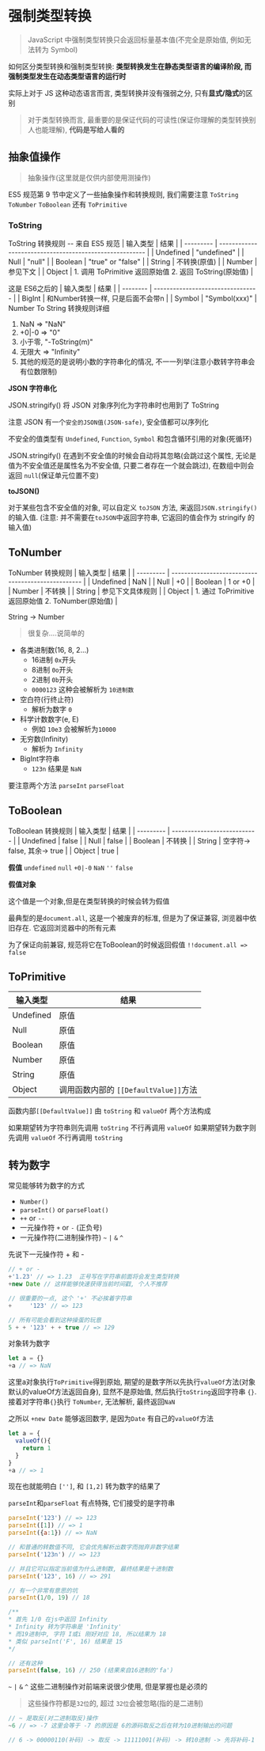 # 强制类型转换

> JavaScript 中强制类型转换只会返回标量基本值(不完全是原始值, 例如无法转为 Symbol)

如何区分类型转换和强制类型转换: **类型转换发生在静态类型语言的编译阶段, 而强制类型发生在动态类型语言的运行时**

实际上对于 JS 这种动态语言而言, 类型转换并没有强弱之分, 只有**显式/隐式**的区别

> 对于类型转换而言, 最重要的是保证代码的可读性(保证你理解的类型转换别人也能理解), **代码是写给人看的**

## 抽象值操作

> 抽象操作(这里就是仅供内部使用测操作)

ES5 规范第 9 节中定义了一些抽象操作和转换规则, 我们需要注意 `ToString` `ToNumber` `ToBoolean` 还有 `ToPrimitive`

### ToString

ToString 转换规则 -- 来自 ES5 规范
| 输入类型  | 结果                                                    |
| --------- | ------------------------------------------------------- |
| Undefined | "undefined"                                             |
| Null      | "null"                                                  |
| Boolean   | "true" or "false"                                       |
| String    | 不转换(原值)                                            |
| Number    | 参见下文                                                |
| Object    | 1. 调用 ToPrimitive 返回原始值 2. 返回 ToString(原始值) |

这是 ES6之后的
| 输入类型 | 结果                              |
| -------- | --------------------------------- |
| BigInt   | 和Number转换一样, 只是后面不会带n |
| Symbol   | "Symbol(xxx)"                     |
Number To String 转换规则详细

1. NaN => "NaN"
2. +0|-0 => "0"
3. 小于零, "-ToString(m)"
4. 无限大 => "Infinity"
5. 其他的规范的是说明小数的字符串化的情况, 不一一列举(注意小数转字符串会有位数限制)

**JSON 字符串化**

JSON.stringify() 将 JSON 对象序列化为字符串时也用到了 ToString

注意 JSON 有一个`安全的JSON值(JSON-safe)`, 安全值都可以序列化

不安全的值类型有 `Undefined`, `Function`, `Symbol` 和包含循环引用的对象(死循环)

JSON.stringify() 在遇到不安全值的时候会自动将其忽略(会跳过这个属性, 无论是值为不安全值还是属性名为不安全值, 只要二者存在一个就会跳过), 在数组中则会返回 `null`(保证单元位置不变)

**toJSON()**

对于某些包含不安全值的对象, 可以自定义 `toJSON` 方法, 来返回`JSON.stringify()`的输入值. (注意: 并不需要在`toJSON`中返回字符串, 它返回的值会作为 stringify 的输入值)

## ToNumber

ToNumber 转换规则
| 输入类型  | 结果                                               |
| --------- | -------------------------------------------------- |
| Undefined | NaN                                                |
| Null      | +0                                                 |
| Boolean   | 1 or +0                                            |
| Number    | 不转换                                             |
| String    | 参见下文具体规则                                   |
| Object    | 1. 通过 ToPrimitive 返回原始值 2. ToNumber(原始值) |

String -> Number

> 很复杂....说简单的

   - 各类进制数(16, 8, 2...)
     + 16进制 `0x`开头
     + 8进制 `0o`开头
     + 2进制 `0b`开头
     + `0000123` 这种会被解析为 `10进制数`
   - 空白符(行终止符)
     - 解析为数字 `0`
   - 科学计数数字(e, E)
     - 例如 `10e3` 会被解析为`10000`
   - 无穷数(Infinity)
     - 解析为 `Infinity`
   - BigInt字符串
     - `123n` 结果是 `NaN`

要注意两个方法 `parseInt` `parseFloat`

## ToBoolean

ToBoolean 转换规则
| 输入类型  | 结果                        |
| --------- | --------------------------- |
| Undefined | false                       |
| Null      | false                       |
| Boolean   | 不转换                      |
| String    | 空字符-> false, 其余-> true |
| Object    | true                        |

**假值**
`undefined` `null` `+0|-0` `NaN` `''` `false`

**假值对象**

这个值是一个对象,但是在类型转换的时候会转为假值

最典型的是`document.all`, 这是一个被废弃的标准, 但是为了保证兼容, 浏览器中依旧存在. 它返回浏览器中的所有元素

为了保证向前兼容, 规范将它在ToBoolean的时候返回假值 `!!document.all => false`

## ToPrimitive

| 输入类型  | 结果                                  |
| --------- | ------------------------------------- |
| Undefined | 原值                                  |
| Null      | 原值                                  |
| Boolean   | 原值                                  |
| Number    | 原值                                  |
| String    | 原值                                  |
| Object    | 调用函数内部的 `[[DefaultValue]]`方法 |

函数内部`[[DefaultValue]]` 由 `toString` 和 `valueOf` 两个方法构成

如果期望转为字符串则先调用 `toString` 不行再调用 `valueOf`
如果期望转为数字则先调用 `valueOf` 不行再调用 `toString`


## 转为数字

常见能够转为数字的方式
+ `Number()`
+ `parseInt()` or `parseFloat()`
+ `++` or `--`
+ 一元操作符 `+` or `-` (正负号)
+ 一元操作符(二进制操作符) `~`  `|` `&` `^`

先说下一元操作符 + 和 -
```js
// + or -
+'1.23' // => 1.23  正号写在字符串前面将会发生类型转换 
+new Date // 这样能够快速获得当前时间戳, 个人不推荐

// 很重要的一点, 这个 '+' 不必挨着字符串
+     '123' // => 123

// 所有可能会看到这种操蛋的玩意
5 + + '123' + + true // => 129 
```

对象转为数字
```js
let a = {}
+a // => NaN
```
这里a对象执行`ToPrimitive`得到原始, 期望的是数字所以先执行`valueOf`方法(对象默认的valueOf方法返回自身), 显然不是原始值, 然后执行`toString`返回字符串 `{}`. 接着对字符串`{}`执行 `ToNumber`, 无法解析, 最终返回`NaN`

之所以 `+new Date` 能够返回数字, 是因为`Date` 有自己的`valueOf`方法
```js
let a = {
  valueOf(){
    return 1
  }
}
+a // => 1
```

现在也就能明白 `['']`, 和 `[1,2]` 转为数字的结果了


`parseInt`和`parseFloat` 有点特殊, 它们接受的是字符串
```js
parseInt('123') // => 123
parseInt([1]) // => 1
parseInt({a:1}) // => NaN

// 和普通的转数值不同, 它会优先解析出数字而抛弃非数字结果
parseInt('123n') // => 123

// 并且它可以指定当前值为什么进制数, 最终结果是十进制数
parseInt('123', 16) // => 291

// 有一个非常有意思的坑
parseInt(1/0, 19) // 18

/**
* 首先 1/0 在js中返回 Infinity
* Infinity 转为字符串是 'Infinity'
* 而19进制中, 字符 I或i 刚好对应 18, 所以结果为 18
* 类似 parseInt('F', 16) 结果是 15
*/

// 还有这种
parseInt(false, 16) // 250 (结果来自16进制的'fa')
```

`~` `|` `&` `^` 这些二进制操作对前端来说很少使用, 但是掌握也是必须的
> 这些操作符都是`32位`的, 超过 `32位`会被忽略(指的是二进制)
```js
// ~ 是取反(对二进制取反)操作
~6 // => -7 这里会等于 -7 的原因是 6的源码取反之后在转为10进制输出的问题

// 6 -> 00000110(补码) -> 取反 -> 11111001(补码) -> 转10进制 -> 先将补码-1 -> 11111000 -> 补码转原码 -> 符号位不变, 其余取反 -> 10000111 -> 结果是 -7



```